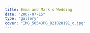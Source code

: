 ```yaml
---
title: Emma and Mark s Wedding
date: "2007-07-15"
type: "gallery"
cover: "IMG_5054JPG_821028191_o.jpg"
---
```

